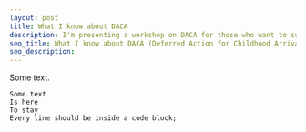 ```yaml
---
layout: post
title: What I know about DACA
description: I'm presenting a workshop on DACA for those who want to support undocumented people. Here are the resources I'm using. I'm presenting a workshop on DACA for those who want to support undocumented people. Here are the resources I'm using. I'm presenting a workshop on DACA for those who want to support undocumented people. Here are the resources I'm using. I'm presenting a workshop on DACA for those who want to support undocumented people. Here are the resources I'm using.
seo_title: What I know about DACA (Deferred Action for Childhood Arrivals)
seo_description:
---
```


Some text.

    Some text
    Is here
    To stay
    Every line should be inside a code block;